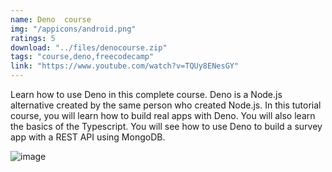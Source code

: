 ```yaml
---
name: Deno  course
img: "/appicons/android.png"
ratings: 5
download: "../files/denocourse.zip"
tags: "course,deno,freecodecamp"
link: "https://www.youtube.com/watch?v=TQUy8ENesGY"
---
```


Learn how to use Deno in this complete course. Deno is a Node.js alternative created by the same person who created Node.js. In this tutorial course, you will learn how to build real apps with Deno. You will also learn the basics of the Typescript. You will see how to use Deno to build a survey app with a REST API using MongoDB.

<img src="../../screenshots/Denocourse/ss1.png" alt="image" >
